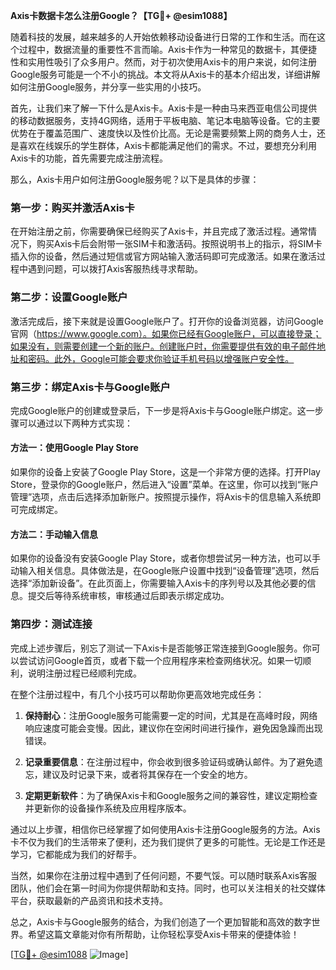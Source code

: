 **Axis卡数据卡怎么注册Google？【TG💪+ @esim1088】**

随着科技的发展，越来越多的人开始依赖移动设备进行日常的工作和生活。而在这个过程中，数据流量的重要性不言而喻。Axis卡作为一种常见的数据卡，其便捷性和实用性吸引了众多用户。然而，对于初次使用Axis卡的用户来说，如何注册Google服务可能是一个不小的挑战。本文将从Axis卡的基本介绍出发，详细讲解如何注册Google服务，并分享一些实用的小技巧。

首先，让我们来了解一下什么是Axis卡。Axis卡是一种由马来西亚电信公司提供的移动数据服务，支持4G网络，适用于平板电脑、笔记本电脑等设备。它的主要优势在于覆盖范围广、速度快以及性价比高。无论是需要频繁上网的商务人士，还是喜欢在线娱乐的学生群体，Axis卡都能满足他们的需求。不过，要想充分利用Axis卡的功能，首先需要完成注册流程。

那么，Axis卡用户如何注册Google服务呢？以下是具体的步骤：

### 第一步：购买并激活Axis卡

在开始注册之前，你需要确保已经购买了Axis卡，并且完成了激活过程。通常情况下，购买Axis卡后会附带一张SIM卡和激活码。按照说明书上的指示，将SIM卡插入你的设备，然后通过短信或官方网站输入激活码即可完成激活。如果在激活过程中遇到问题，可以拨打Axis客服热线寻求帮助。

### 第二步：设置Google账户

激活完成后，接下来就是设置Google账户了。打开你的设备浏览器，访问Google官网（https://www.google.com）。如果你已经有Google账户，可以直接登录；如果没有，则需要创建一个新的账户。创建账户时，你需要提供有效的电子邮件地址和密码。此外，Google可能会要求你验证手机号码以增强账户安全性。

### 第三步：绑定Axis卡与Google账户

完成Google账户的创建或登录后，下一步是将Axis卡与Google账户绑定。这一步骤可以通过以下两种方式实现：

#### 方法一：使用Google Play Store

如果你的设备上安装了Google Play Store，这是一个非常方便的选择。打开Play Store，登录你的Google账户，然后进入“设置”菜单。在这里，你可以找到“账户管理”选项，点击后选择添加新账户。按照提示操作，将Axis卡的信息输入系统即可完成绑定。

#### 方法二：手动输入信息

如果你的设备没有安装Google Play Store，或者你想尝试另一种方法，也可以手动输入相关信息。具体做法是，在Google账户设置中找到“设备管理”选项，然后选择“添加新设备”。在此页面上，你需要输入Axis卡的序列号以及其他必要的信息。提交后等待系统审核，审核通过后即表示绑定成功。

### 第四步：测试连接

完成上述步骤后，别忘了测试一下Axis卡是否能够正常连接到Google服务。你可以尝试访问Google首页，或者下载一个应用程序来检查网络状况。如果一切顺利，说明注册过程已经顺利完成。

在整个注册过程中，有几个小技巧可以帮助你更高效地完成任务：

1. **保持耐心**：注册Google服务可能需要一定的时间，尤其是在高峰时段，网络响应速度可能会变慢。因此，建议你在空闲时间进行操作，避免因急躁而出现错误。
   
2. **记录重要信息**：在注册过程中，你会收到很多验证码或确认邮件。为了避免遗忘，建议及时记录下来，或者将其保存在一个安全的地方。

3. **定期更新软件**：为了确保Axis卡和Google服务之间的兼容性，建议定期检查并更新你的设备操作系统及应用程序版本。

通过以上步骤，相信你已经掌握了如何使用Axis卡注册Google服务的方法。Axis卡不仅为我们的生活带来了便利，还为我们提供了更多的可能性。无论是工作还是学习，它都能成为我们的好帮手。

当然，如果你在注册过程中遇到了任何问题，不要气馁。可以随时联系Axis客服团队，他们会在第一时间为你提供帮助和支持。同时，也可以关注相关的社交媒体平台，获取最新的产品资讯和技术支持。

总之，Axis卡与Google服务的结合，为我们创造了一个更加智能和高效的数字世界。希望这篇文章能对你有所帮助，让你轻松享受Axis卡带来的便捷体验！

[[TG💪+ @esim1088](https://t.me/s/esim1088) ![Image](https://i.postimg.cc/4NQfJmqS/Snipaste-2025-05-13-00-14-12.png)]